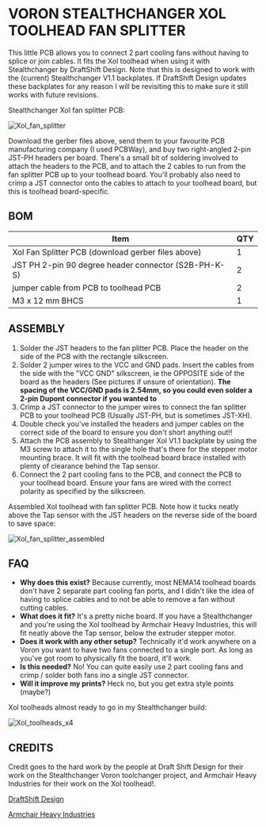 # VORON STEALTHCHANGER XOL TOOLHEAD FAN SPLITTER

This little PCB allows you to connect 2 part cooling fans without having to splice or join cables. It fits the Xol toolhead when using it with Stealthchanger by DraftShift Design. Note that this is designed to work with the (current) Stealthchanger V1.1 backplates. If DraftShift Design updates these backplates for any reason I will be revisiting this to make sure it still works with future revisions.

Stealthchanger Xol fan splitter PCB:


![Xol_fan_splitter](https://github.com/user-attachments/assets/3c32df5e-a632-41ef-8bc1-0b2885f8628f)

Download the gerber files above, send them to your favourite PCB manufacturing company (I used PCBWay), and buy two right-angled 2-pin JST-PH headers per board. There's a small bit of soldering involved to attach the headers to the PCB, and to attach the 2 cables to run from the fan splitter PCB up to your toolhead board. You'll probably also need to crimp a JST connector onto the cables to attach to your toolhead board, but this is toolhead board-specific.

## BOM

| Item                                                 | QTY |
| ---------------------------------------------------- | --- |
| Xol Fan Splitter PCB (download gerber files above)   |  1  |
| JST PH 2-pin 90 degree header connector (S2B-PH-K-S) |  2  |
| jumper cable from PCB to toolhead PCB                |  2  |
| M3 x 12 mm BHCS                                      |  1  |

## ASSEMBLY

1. Solder the JST headers to the fan plitter PCB. Place the header on the side of the PCB with the rectangle silkscreen.
2. Solder 2 jumper wires to the VCC and GND pads. Insert the cables from the side with the "VCC GND" silkscreen, ie the OPPOSITE side of the board as the headers (See pictures if unsure of orientation). **The spacing of the VCC/GND pads is 2.54mm, so you could even solder a 2-pin Dupont connector if you wanted to**
3. Crimp a JST connector to the jumper wires to connect the fan splitter PCB to your toolhead PCB (Usually JST-PH, but is sometimes JST-XH).
4. Double check you've installed the headers and jumper cables on the correct side of the board to ensure you don't short anything out!!
5. Attach the PCB assembly to Stealthanger Xol V1.1 backplate by using the M3 screw to attach it to the single hole that's there for the stepper motor mounting brace. It will fit with the toolhead board brace installed with plenty of clearance behind the Tap sensor.
6. Connect the 2 part cooling fans to the PCB, and connect the PCB to your toolhead board. Ensure your fans are wired with the correct polarity as specified by the silkscreen.

Assembled Xol toolhead with fan splitter PCB. Note how it tucks neatly above the Tap sensor with the JST headers on the reverse side of the board to save space:

![Xol_fan_splitter_assembled](https://github.com/user-attachments/assets/ac781ea7-1583-4ae8-b9c6-207ca141c636)

## FAQ
- **Why does this exist?** Because currently, most NEMA14 toolhead boards don't have 2 separate part cooling fan ports, and I didn't like the idea of having to splice cables and to not be able to remove a fan without cutting cables.
- **What does it fit?** It's a pretty niche board. If you have a Stealthchanger and you're using the Xol toolhead by Armchair Heavy Industries, this will fit neatly above the Tap sensor, below the extruder stepper motor.
- **Does it work with any other setup?** Technically it'd work anywhere on a Voron you want to have two fans connected to a single port. As long as you've got room to physically fit the board, it'll work.
- **Is this needed?** No! You can quite easily use 2 part cooling fans and crimp / solder both fans ino a single JST connector.
- **Will it improve my prints?** Heck no, but you get extra style points (maybe?)

Xol toolheads almost ready to go in my Stealthchanger build:

![Xol_toolheads_x4](https://github.com/user-attachments/assets/4dc724e5-2035-44e2-abac-5a51b78ab19d)


## CREDITS

Credit goes to the hard work by the people at Draft Shift Design for their work on the Stealthchanger Voron toolchanger project, and Armchair Heavy Industries for their work on the Xol toolhead!.

[DraftShift Design](https://github.com/DraftShift)

[Armchair Heavy Industries](https://github.com/Armchair-Heavy-Industries)
